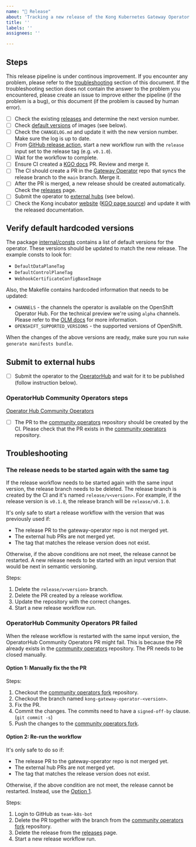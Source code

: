 ```yaml
---
name: "🚀 Release"
about: 'Tracking a new release of the Kong Kubernetes Gateway Operator'
title: ''
labels: ''
assignees: ''

---
```


## Steps

This release pipeline is under continous improvement. If you encounter any problem, please refer to the [troubleshooting](#troubleshooting) section of this document. If the troubleshooting section does not contain the answer to the problem you encountered, please create an issue to improve either the pipeline (if the problem is a bug), or this document (if the problem is caused by human error).

- [ ] Check the existing [releases][releases] and determine the next version number.
- [ ] Check [default versions](#verify-default-hardcoded-versions) of images (see below).
- [ ] Check the `CHANGELOG.md` and update it with the new version number. Make sure the log is up to date.
- [ ] From [GitHub release action][release-action], start a new workflow run with the `release` input set to the release tag (e.g. `v0.1.0`).
- [ ] Wait for the workflow to complete.
- [ ] Ensure CI created a [KGO docs][kgo-docs-prs] PR. Review and merge it. 
- [ ] The CI should create a PR in the [Gateway Operator][kgo-prs] repo that syncs the release branch to the `main` branch. Merge it.
- [ ] After the PR is merged, a new release should be created automatically. Check the [releases][releases] page.
- [ ] Submit the operator to [external hubs](#submit-to-external-hubs) (see below).
- [ ] Check the Kong incubator [website][kongincubator] ([KGO page source][kongincubator-kgo-project]) and update it with the released documentation.

## Verify default hardcoded versions

The package [internal/consts][consts-pkg] contains a list of default versions for the operator. These versions should be updated to match the new release. The example consts to look for:

- `DefaultDataPlaneTag`
- `DefaultControlPlaneTag`
- `WebhookCertificateConfigBaseImage`

Also, the Makefile contains hardcoded information that needs to be updated:

- `CHANNELS` - the channels the operator is available on the OpenShift Operator Hub. For the technical preview we're using `alpha` channels. Please refer to the [OLM docs][olm-channels] for more information.
- `OPENSHIFT_SUPPORTED_VERSIONS` - the supported versions of OpenShift.

When the changes of the above versions are ready, make sure you run `make generate manifests bundle`.

## Submit to external hubs

- [ ] Submit the operator to the [OperatorHub](#operatorhub-community-operators-steps) and wait for it to be published (follow instruction below).

### OperatorHub Community Operators steps

[Operator Hub Community Operators][operator-hub-community]

- [ ] The PR to the [community operators][operator-hub-community] repository should be created by the CI. Please check that the PR exists in the [community operators][operator-hub-community] repository.

## Troubleshooting

### The release needs to be started again with the same tag

If the release workflow needs to be started again with the same input version, the release branch needs to be deleted. The release branch is created by the CI and it's named `release/v<version>`. For example, if the release version is `v0.1.0`, the release branch will be `release/v0.1.0`.

It's only safe to start a release workflow with the version that was previously used if:

- The release PR to the gateway-operator repo is not merged yet.
- The external hub PRs are not merged yet.
- The tag that matches the release version does not exist.

Otherwise, if the above conditions are not meet, the release cannot be restarted. A new release needs to be started with an input version that would be next in semantic versioning.

Steps:

1. Delete the `release/v<version>` branch.
2. Delete the PR created by a release workflow.
3. Update the repository with the correct changes.
4. Start a new release workflow run.

### OperatorHub Community Operators PR failed

When the release workflow is restarted with the same input version, the OperatorHub Community Operators PR might fail. This is because the PR already exists in the [community operators][operator-hub-community] repository. The PR needs to be closed manually.

#### Option 1: Manually fix the the PR

Steps:

1. Checkout the [community operators fork][community-operators-fork] repository.
2. Checkout the branch named `kong-gateway-operator-<version>`.
3. Fix the PR.
4. Commit the changes. The commits need to have a `signed-off-by` clause. (`git commit -s`)
5. Push the changes to the [community operators fork][community-operators-fork].

#### Option 2: Re-run the workflow

It's only safe to do so if:

- The release PR to the gateway-operator repo is not merged yet.
- The external hub PRs are not merged yet.
- The tag that matches the release version does not exist.

Otherwise, if the above condition are not meet, the release cannot be restarted. Instead, use the [Option 1](#option-1-manually-fix-the-the-pr).

Steps:

1. Login to GitHub as `team-k8s-bot`
2. Delete the PR together with the branch from the [community operators fork][community-operators-fork] repository.
3. Delete the release from the [releases][releases] page.
4. Start a new release workflow run.

[releases]: https://github.com/Kong/gateway-operator/releases
[release-action]: https://github.com/Kong/gateway-operator/actions/workflows/release.yaml
[community-operators-fork]: https://github.com/kong/k8s-operatorhub-community-operators
[consts-pkg]: https://github.com/Kong/gateway-operator/blob/main/internal/consts/consts.go
[olm-channels]: https://olm.operatorframework.io/docs/best-practices/channel-naming/
[operator-hub-community]: https://github.com/k8s-operatorhub/community-operators
[kongincubator]: https://incubator.konghq.com/p/gateway-operator
[kongincubator-kgo-project]: https://github.com/Kong/kong-incubator/blob/main/src/_projects/gateway-operator.md
[kgo-docs-prs]: https://github.com/Kong/gateway-operator-docs/pulls
[kgo-prs]: https://github.com/Kong/gateway-operator/pulls
